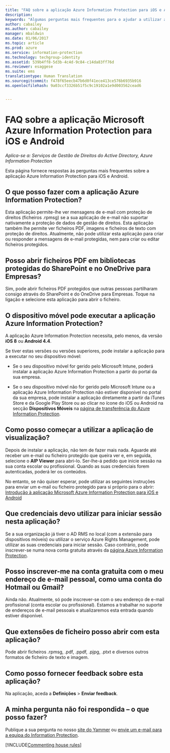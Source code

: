 ```yaml
---
title: "FAQ sobre a aplicação Azure Information Protection para iOS e Android | Azure Information Protection"
description: 
keywords: "Algumas perguntas mais frequentes para o ajudar a utilizar a aplicação Azure Information Protection para iOS e Android"
author: cabailey
ms.author: cabailey
manager: mbaldwin
ms.date: 01/06/2017
ms.topic: article
ms.prod: azure
ms.service: information-protection
ms.technology: techgroup-identity
ms.assetid: 539b4ff8-5d3b-4c4d-9c84-c14da83ff76d
ms.reviewer: esaggese
ms.suite: ems
translationtype: Human Translation
ms.sourcegitcommit: f478f65eecb47b6d0f41ece413ce576b6935b916
ms.openlocfilehash: 9a03ccf3326b51f5c9c19102a1e9d003562cead6


---
```


# <a name="faqs-for-microsoft-azure-information-protection-app-for-ios-and-android"></a>FAQ sobre a aplicação Microsoft Azure Information Protection para iOS e Android

*Aplica-se a: Serviços de Gestão de Direitos do Active Directory, Azure Information Protection*

Esta página fornece respostas às perguntas mais frequentes sobre a aplicação Azure Information Protection para iOS e Android.

## <a name="what-can-i-do-with-the-azure-information-protection-app"></a>O que posso fazer com a aplicação Azure Information Protection?

Esta aplicação permite-lhe ver mensagens de e-mail com proteção de direitos (ficheiros .rpmsg) se a sua aplicação de e-mail não suportar nativamente a proteção de dados de gestão de direitos. Esta aplicação também lhe permite ver ficheiros PDF, imagens e ficheiros de texto com proteção de direitos. Atualmente, não pode utilizar esta aplicação para criar ou responder a mensagens de e-mail protegidas, nem para criar ou editar ficheiros protegidos.

## <a name="can-i-open-pdf-files-that-are-in-sharepoint-protected-libraries-and-onedrive-for-business"></a>Posso abrir ficheiros PDF em bibliotecas protegidas do SharePoint e no OneDrive para Empresas?

Sim, pode abrir ficheiros PDF protegidos que outras pessoas partilharam consigo através do SharePoint e do OneDrive para Empresas. Toque na ligação e selecione esta aplicação para abrir o ficheiro. 

## <a name="can-my-mobile-device-run-the-azure-information-protection-app"></a>O dispositivo móvel pode executar a aplicação Azure Information Protection?

A aplicação Azure Information Protection necessita, pelo menos, da versão **iOS 8** ou **Android 4.4**.

Se tiver estas versões ou versões superiores, pode instalar a aplicação para a executar no seu dispositivo móvel:

- Se o seu dispositivo móvel for gerido pelo Microsoft Intune, poderá instalar a aplicação Azure Information Protection a partir do portal da sua empresa.

- Se o seu dispositivo móvel não for gerido pelo Microsoft Intune ou a aplicação Azure Information Protection não estiver disponível no portal da sua empresa, pode instalar a aplicação diretamente a partir da iTunes Store e da Google Play Store ou ao clicar no ícone do iOS ou Android na secção **Dispositivos Móveis** na [página de transferência do Azure Information Protection](https://portal.azurerms.com/#/download). 

## <a name="how-do-i-get-started-with-the-viewer-app"></a>Como posso começar a utilizar a aplicação de visualização?

Depois de instalar a aplicação, não tem de fazer mais nada. Aguarde até receber um e-mail ou ficheiro protegido que queira ver e, em seguida, selecione o **AIP Viewer** para abri-lo. Ser-lhe-á pedido que inicie sessão na sua conta escolar ou profissional. Quando as suas credenciais forem autenticadas, poderá ler os conteúdos.

No entanto, se não quiser esperar, pode utilizar as seguintes instruções para enviar um e-mail ou ficheiro protegido para si próprio para o abrir: [Introdução à aplicação Microsoft Azure Information Protection para iOS e Android](mobile-app-get-started.md) 
## <a name="what-credentials-should-i-use-to-sign-in-to-this-app"></a>Que credenciais devo utilizar para iniciar sessão nesta aplicação?

Se a sua organização já tiver o AD RMS no local (com a extensão para dispositivos móveis) ou utilizar o serviço Azure Rights Management, pode utilizar as suas credenciais para iniciar sessão. Caso contrário, pode inscrever-se numa nova conta gratuita através da [página Azure Information Protection](https://portal.office.com/signup?sku=rms&ru=https%3A%2F%2Fportal.azurerms.com%2F%23%2Fdownload).

## <a name="can-i-sign-up-for-the-free-account-with-my-personal-email-address-such-as-a-hotmail-or-gmail-account"></a>Posso inscrever-me na conta gratuita com o meu endereço de e-mail pessoal, como uma conta do Hotmail ou Gmail?

Ainda não. Atualmente, só pode inscrever-se com o seu endereço de e-mail profissional (conta escolar ou profissional). Estamos a trabalhar no suporte de endereços de e-mail pessoais e atualizaremos esta entrada quando estiver disponível.

## <a name="which-file-extensions-can-i-open-with-this-app"></a>Que extensões de ficheiro posso abrir com esta aplicação?

Pode abrir ficheiros .rpmsg, .pdf, .ppdf, .pjpg, .ptxt e diversos outros formatos de ficheiro de texto e imagem.

##  <a name="how-do-i-provide-feedback-about-this-app"></a>Como posso fornecer feedback sobre esta aplicação?

Na aplicação, aceda a **Definições** > **Enviar feedback**.


## <a name="my-question-has-not-been-answeredwhat-should-i-do"></a>A minha pergunta não foi respondida – o que posso fazer?

Publique a sua pergunta no nosso [site do Yammer](https://www.yammer.com/AskIPTeam) ou [envie um e-mail para a equipa do Information Protection](mailto:askIPteam@microsoft.com?subject=Question%20about%20Azure%20Information%20Protection%20app).

[!INCLUDE[Commenting house rules](../includes/houserules.md)]


<!--HONumber=Jan17_HO4-->



